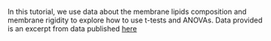 In this tutorial, we use data about the membrane lipids composition and membrane rigidity to explore how to use t-tests and ANOVAs. Data provided is an excerpt from data published [here](https://journals.asm.org/doi/full/10.1128/mbio.01472-22?af=R)